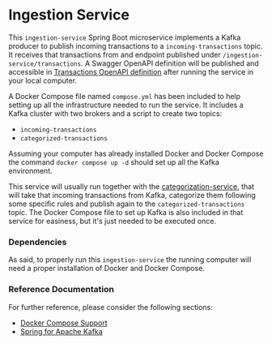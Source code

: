 # Ingestion Service
This `ingestion-service` Spring Boot microservice implements a Kafka producer to publish incoming transactions to a `incoming-transactions` topic.
It receives that transactions from and endpoint published under `/ingestion-service/transactions`.
A Swagger OpenAPI definition will be published and accessible in [Transactions OpenAPI definition](http://localhost:8080/swagger-ui.html) after running the service in your local computer.

A Docker Compose file named `compose.yml` has been included to help setting up all the infrastructure needed to run the service.
It includes a Kafka cluster with two brokers and a script to create two topics:
- `incoming-transactions`
- `categorized-transactions`

Assuming your computer has already installed Docker and Docker Compose the command `docker compose up -d` should set up all the Kafka environment.

This service will usually run together with the [categorization-service](https://github.com/ryustelo/categorization-service), that will take that incoming transactions from Kafka, categorize them following some specific rules and publish again to the `categorized-transactions` topic.
The Docker Compose file to set up Kafka is also included in that service for easiness, but it's just needed to be executed once. 

### Dependencies
As said, to properly run this `ingestion-service` the running computer will need a proper installation of Docker and Docker Compose.  

### Reference Documentation
For further reference, please consider the following sections:

* [Docker Compose Support](https://docs.spring.io/spring-boot/docs/3.1.4/reference/htmlsingle/index.html#features.docker-compose)
* [Spring for Apache Kafka](https://docs.spring.io/spring-boot/docs/3.1.4/reference/htmlsingle/index.html#messaging.kafka)

